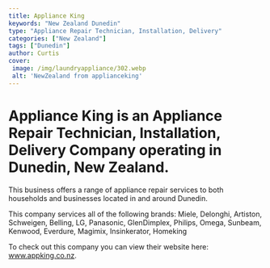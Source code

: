 ```yaml
---
title: Appliance King
keywords: "New Zealand Dunedin"
type: "Appliance Repair Technician, Installation, Delivery"
categories: ["New Zealand"]
tags: ["Dunedin"]
author: Curtis
cover:
 image: /img/laundryappliance/302.webp
 alt: 'NewZealand from applianceking'
---
```


# Appliance King is an Appliance Repair Technician, Installation, Delivery Company operating in Dunedin, New Zealand.

This business offers a range of appliance repair services to both households and businesses located in and around Dunedin.

This company services all of the following brands: Miele, Delonghi, Artiston, Schweigen, Belling, LG, Panasonic, GlenDimplex, Philips, Omega, Sunbeam, Kenwood, Everdure, Magimix, Insinkerator, Homeking

To check out this company you can view their website here: www.appking.co.nz.
